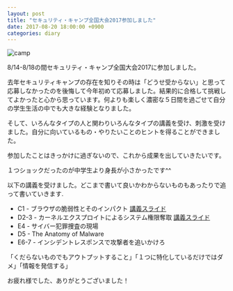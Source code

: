 ```yaml
---
layout: post
title: "セキュリティ・キャンプ全国大会2017参加しました"
date: 2017-08-20 18:00:00 +0900
categories: diary
---
```


![camp](https://kobadlve.github.io/images/camp1.jpg)

8/14-8/18の間セキュリティ・キャンプ全国大会2017に参加しました。

去年セキュリティキャンプの存在を知りその時は「どうせ受からない」と思って応募しなかったのを後悔して今年初めて応募しました。結果的に合格して挑戦してよかったと心から思っています。何よりも楽しく濃密な５日間を過ごせて自分の学生生活の中でも大きな経験となりました。

そして、いろんなタイプの人と関わりいろんなタイプの講義を受け、刺激を受けました。自分に向いているもの・やりたいことのヒントを得ることができました。

参加したことはきっかけに過ぎないので、これから成果を出していきたいです。

１つショックだったのが中学生より身長が小さかったです^^

以下の講義を受けました。どこまで書いて良いかわからないものもあったりで追って書いていきます.

* C1 - ブラウザの脆弱性とそのインパクト [講義スライド](https://speakerdeck.com/nishimunea/burauzafalsecui-ruo-xing-tosofalseinpakuto)
* D2-3 - カーネルエクスプロイトによるシステム権限奪取 [講義スライド](https://speakerdeck.com/rkx1209/kaneruekusupuroitoniyorusisutemuquan-xian-duo-qu)
* E4 - サイバー犯罪捜査の現場
* D5 - The Anatomy of Malware
* E6-7 - インシデントレスポンスで攻撃者を追いかけろ


「くだらないものでもアウトプットすること」「１つに特化しているだけではダメ」「情報を発信する」

お疲れ様でした、ありがとうございました！
